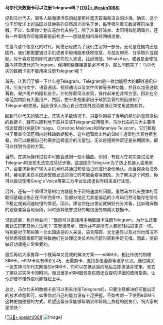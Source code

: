 **马尔代夫数据卡可以注册Telegram吗？[[TG💪+ @esim1088](https://t.me/s/esim1088)]**

提到马尔代夫，很多人脑海里浮现的就是那片蓝天碧海和洁白的沙滩。确实，这个位于印度洋上的岛国以其绝美的自然风光闻名于世，每年吸引着无数游客前往度假。不过，如果你计划去马尔代夫旅行，除了准备好泳衣、太阳镜和防晒霜外，还有一件事情你可能需要提前考虑——那就是如何保持网络连接。

在当今这个信息化的时代，网络已经成为了我们生活的一部分。无论是在国内还是国外，我们都需要通过手机或者平板电脑来获取信息、与朋友聊天、分享照片或视频。对于喜欢使用即时通讯软件的人来说，比如微信、WhatsApp，或者是全球范围内非常流行的Telegram，保持网络连接更是必不可少。那么问题来了：马尔代夫的数据卡能不能用来注册Telegram呢？

首先，让我们了解一下什么是Telegram。Telegram是一款功能强大的即时通讯应用，它支持文字、语音通话、视频通话以及文件传输等多种功能，并且以加密通信著称，保护用户的隐私安全。它的界面简洁直观，操作起来也非常方便，因此在全球范围内拥有大量用户。然而，由于某些国家出于政策监管的原因限制了Telegram的使用，因此很多人担心自己在国外是否能够正常使用这款软件。

回到马尔代夫的情况上，其实大多数情况下，只要你购买了当地的移动运营商提供的数据卡，就可以顺利地下载并安装Telegram应用程序。马尔代夫的三大主要电信运营商分别是Dhiraagu、Ooredoo Maldives和Wataniya Telecom，它们都提供了覆盖全国范围内的移动数据服务。这些运营商出售的SIM卡通常包含预付费套餐，你可以根据自己的需求选择适合的流量包。无论是短期停留还是长期居住，都可以找到合适的方案。

当然，在实际操作过程中可能会遇到一些小插曲。例如，有些人在初次尝试注册Telegram时发现无法完成验证步骤。这是因为Telegram为了防止机器人滥用账户，会要求新用户输入手机号码并通过短信验证码进行身份确认。而当你身处海外时，接收到来自本国运营商发送的验证码可能会变得困难。为了解决这个问题，你可以尝试使用Google Voice等第三方平台生成虚拟号码来进行注册。

另外，还有一个值得注意的地方就是关于网络速度的问题。虽然马尔代夫整体的互联网基础设施正在不断完善中，但部分地区尤其是偏远的小岛屿仍然可能存在信号不稳定或者网速较慢的情况。因此，建议你在出发前就做好充分准备，比如确保你的设备兼容当地频段，同时选择信誉良好的电信服务商购买数据卡。

说到这里，也许你会问：“既然可以直接用本地数据卡注册Telegram，为什么还要费劲去研究其他方法呢？”答案很简单，因为并不是所有人都能轻松搞定这一切。特别是对于那些第一次出国旅游的人来说，语言障碍、文化差异以及对当地情况不够熟悉等因素都可能导致他们在处理这类技术性问题时感到手足无措。因此，提前做好功课是非常重要的。

最后再给大家推荐一个既简单又高效的解决方案——eSIM卡。相比传统的物理SIM卡，eSIM卡具有体积小巧、无需剪卡、支持多国漫游等诸多优点。通过购买一张支持马尔代夫网络的eSIM卡，你可以在抵达目的地后立即激活并使用，省去了排队买实体卡的时间。而且很多eSIM服务提供商还会提供详细的使用指南，让你即使不懂外语也能轻松上手。

总之，马尔代夫的数据卡是可以用来注册Telegram的，只要注意解决好可能出现的技术难题即可。如果你对自己的能力没有十足把握，不妨考虑一下使用eSIM卡这种更加便捷的方式。希望这篇分享能够帮助到即将踏上旅程的朋友们，祝大家旅途愉快！

[[TG💪+ @esim1088](https://t.me/s/esim1088) ![Image](https://i.postimg.cc/4NQfJmqS/Snipaste-2025-05-13-00-14-12.png)]